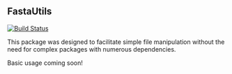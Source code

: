 ## FastaUtils

[![Build Status](https://travis-ci.org/jlboat/FastaUtils.png?branch=master)](https://travis-ci.org/jlboat/FastaUtils)

This package was designed to facilitate simple file manipulation without the need for complex packages with numerous dependencies.

Basic usage coming soon!
